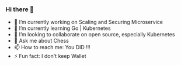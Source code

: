 ### Hi there 👋



- 🔭 I’m currently working on Scaling and Securing Microservice 
- 🌱 I’m currently learning Go | Kubernetes
- 👯 I’m looking to collaborate on open source, especially Kubernetes
- 💬 Ask me about Chess
- 📫 How to reach me: You DID !!! 
- ⚡ Fun fact: I don't keep Wallet
